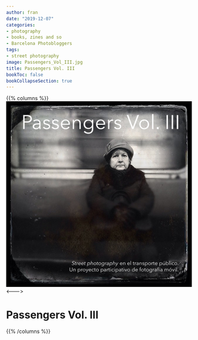 ```yaml
---
author: fran
date: "2019-12-07"
categories:
- photography
- books, zines and so
- Barcelona Photobloggers
tags:
- street photography 
image: Passengers_Vol_III.jpg
title: Passengers Vol. III
bookToc: false
bookCollapseSection: true
---
```



{{% columns %}}
![Passengers_Vol_III.jpg](Passengers_Vol_III.jpg)
<--->
# Passengers Vol. III
{{% /columns %}}




